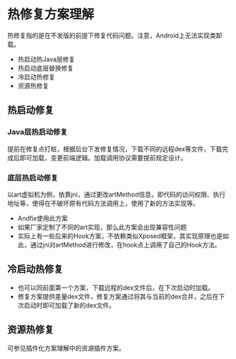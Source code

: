 # 热修复方案理解

热修复指的是在不发版的前提下修复代码问题。注意，Android上无法实现类卸载。

- 热启动热Java层修复
- 热启动底层替换修复
- 冷启动热修复
- 资源热修复

## 热启动修复

### Java层热启动修复

提前在修复点打桩，根据后台下发修复情况，下载不同的远程dex等文件，下载完成后即可加载，变更前端逻辑。加载调用协议需要提前规定设计。

### 底层热启动修复

以art虚拟机为例，依靠jni，通过更改artMethod信息，即代码的访问权限、执行地址等，使得在不破坏原有代码方法调用上，使用了新的方法实现等。

- Andfix使用此方案
- 如果厂家定制了不同的art实现，那么此方案会出现兼容性问题
- 实际上有一些后来的Hook方案，不依赖类似Xposed框架，其实现原理也是如此，通过jni对artMethod进行修改，在hook点上调用了自己的Hook方法。

## 冷启动热修复

- 也可以同前面第一个方案，下载远程的dex文件后，在下次启动时加载。
- 修复方案提供差量dex文件，修复方案通过将其与当前的dex合并，之后在下次启动时即可加载了新的dex文件。

## 资源热修复

可参见插件化方案理解中的资源插件方案。